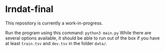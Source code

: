 # lrndat-final

This repository is currently a work-in-progress.

Run the program using this command:
`python3 main.py`
While there are several options available, it should be able to run out of the box if you have at least `train.tsv` and `dev.tsv` in the folder `data/`.